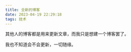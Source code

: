 ```yaml
---
title: 全新的博客
date: 2023-04-19 22:29:18
tags: 技术
---
```


其他人的博客都是用来更新文章，而我只是想建一个博客罢了。   
<!--more-->
我也不知道会不会更新，一切随缘。
